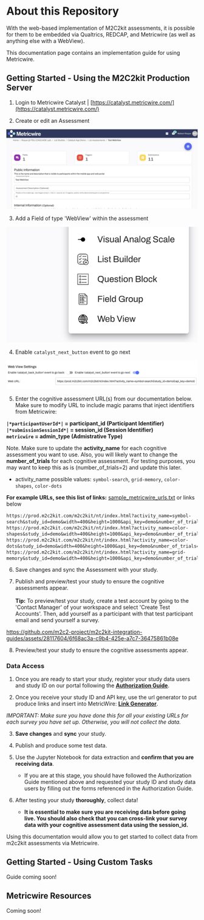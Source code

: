 # About this Repository

With the web-based implementation of M2C2kit assessments, it is possible for them to be embedded via Qualtrics, REDCAP, and Metricwire (as well as anything else with a WebView).

This documentation page contains an implementation guide for using Metricwire. 

## Getting Started - Using the M2C2kit Production Server

1. Login to Metricwire Catalyst | [https://catalyst.metricwire.com/](https://catalyst.metricwire.com/)

2. Create or edit an Assessment

![Assessment view](images/metricwire_assessment.png "Assessment view")

3. Add a Field of type 'WebView' within the assessment

![Add `WebView`](images/metricwire_webview.png "Add `WebView`")

4. Enable `catalyst_next_button` event to go next

![Enable `catalyst_next_button` event to go next](images/metricwire_next.png "Enable `catalyst_next_button` event to go next")

5. Enter the cognitive assessment URL(s) from our documentation below. Make sure to modify URL to include magic params that inject identifiers from Metricwire:

**`|*participantUserId*|` = participant_id (Participant Identifier)** <br>
**`|*submissionSessionId*|` = session_id (Session Identifier)** <br>
**`metricwire` = admin_type (Admistrative Type)** <br>

Note. Make sure to update the **activity_name** for each cognitive assessment you want to use. Also, you will likely want to change the **number_of_trials** for each cognitive assessment. For testing purposes, you may want to keep this as is (number_of_trials=2) and update this later.

- activity_name possible values: `symbol-search`, `grid-memory`, `color-shapes`, `color-dots`


**For example URLs, see this list of links:**
[sample_metricwire_urls.txt](sample_metricwire_urls.txt) or links below

```
https://prod.m2c2kit.com/m2c2kit/nt/index.html?activity_name=symbol-search&study_id=demo&width=400&height=1000&api_key=demo&number_of_trials=2::int&show_quit_button=false::boolean&participant_id=|*participantUserId*|&session_id=|*submissionSessionId*|&admin_type=metricwire
https://prod.m2c2kit.com/m2c2kit/nt/index.html?activity_name=color-shapes&study_id=demo&width=400&height=1000&api_key=demo&number_of_trials=2::int&show_quit_button=false::boolean&participant_id=|*participantUserId*|&session_id=|*submissionSessionId*|&admin_type=metricwire
https://prod.m2c2kit.com/m2c2kit/nt/index.html?activity_name=color-dots&study_id=demo&width=400&height=1000&api_key=demo&number_of_trials=2::int&show_quit_button=false::boolean&participant_id=|*participantUserId*|&session_id=|*submissionSessionId*|&admin_type=metricwire
https://prod.m2c2kit.com/m2c2kit/nt/index.html?activity_name=grid-memory&study_id=demo&width=400&height=1000&api_key=demo&number_of_trials=2::int&show_quit_button=false::boolean&participant_id=|*participantUserId*|&session_id=|*submissionSessionId*|&admin_type=metricwire
```


6. Save changes and sync the Assessment with your study.

7. Publish and preview/test your study to ensure the cognitive assessments appear. <br> <br>
    **Tip:** To preview/test your study, create a test account by going to the 'Contact Manager' of your workspace and select 'Create Test Accounts'. Then, add yourself as a participant with that test participant email and             send yourself a survey. 

https://github.com/m2c2-project/m2c2kit-integration-guides/assets/28117604/6f68ac3a-c9b4-425e-a7c7-36475861b08e


8. Preview/test your study to ensure the cognitive assessments appear.

### Data Access

1. Once you are ready to start your study, register your study data users and study ID on our portal following the [**Authorization Guide**](https://github.com/m2c2-project/m2c2kit-integration-guides/blob/main/docs/authorization_guide.md). 

2. Once you receive your study ID and API key, use the url generator to put produce links and insert into MetricWire: [**Link Generator**](https://prod.m2c2kit.com/link-generator). 

*IMPORTANT: Make sure you have done this for all your existing URLs for each survey you have set up. Otherwise, you will not collect the data.*

3. **Save changes** and **sync** your study.

4. Publish and produce some test data.

5. Use the Jupyter Notebook for data extraction and **confirm that you are receiving data**.
    - If you are at this stage, you should have followed the Authorization Guide mentioned above and requested your study ID and study data users by filling out the forms referenced in the Authorization Guide.

6. After testing your study **thoroughly**, collect data!
    - **It is essential to make sure you are receiving data before going live. You should also check that you can cross-link your survey data with your cognitive assessment data using the session_id.** 

Using this documentation would allow you to get started to collect data from m2c2kit assessments via Metricwire.


## Getting Started - Using Custom Tasks

Guide coming soon!

## Metricwire Resources

Coming soon!
